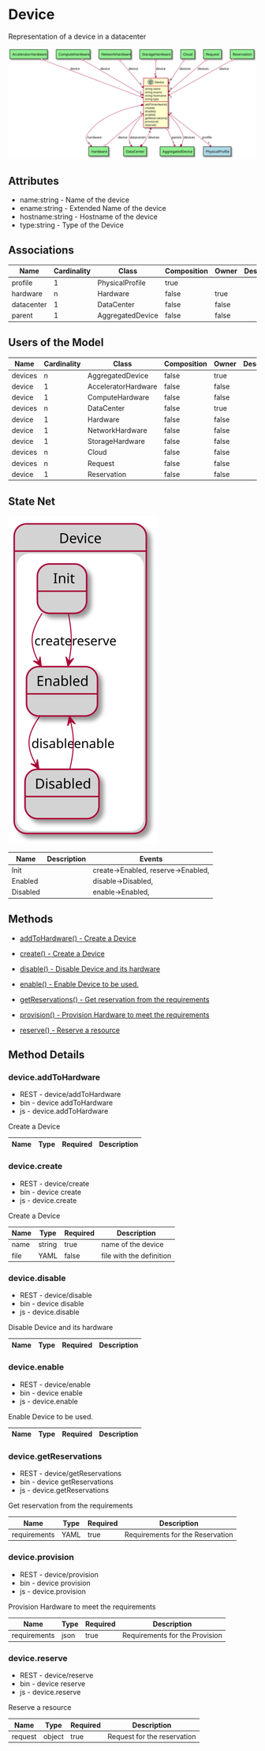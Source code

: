 # Device

Representation of a device in a datacenter

![Logical Diagram](./logical.svg)

## Attributes

* name:string - Name of the device
* ename:string - Extended Name of the device
* hostname:string - Hostname of the device
* type:string - Type of the Device


## Associations

| Name | Cardinality | Class | Composition | Owner | Description |
| --- | --- | --- | --- | --- | --- |
| profile | 1 | PhysicalProfile | true |  |  |
| hardware | n | Hardware | false | true |  |
| datacenter | 1 | DataCenter | false | false |  |
| parent | 1 | AggregatedDevice | false | false |  |


## Users of the Model

| Name | Cardinality | Class | Composition | Owner | Description |
| --- | --- | --- | --- | --- | --- |
| devices | n | AggregatedDevice | false | true |  |
| device | 1 | AcceleratorHardware | false | false |  |
| device | 1 | ComputeHardware | false | false |  |
| devices | n | DataCenter | false | true |  |
| device | 1 | Hardware | false | false |  |
| device | 1 | NetworkHardware | false | false |  |
| device | 1 | StorageHardware | false | false |  |
| devices | n | Cloud | false | false |  |
| devices | n | Request | false | false |  |
| device | 1 | Reservation | false | false |  |



## State Net
![State Net Diagram](./statenet.svg)

| Name | Description | Events |
| --- | --- | --- |
| Init |  | create-&gt;Enabled, reserve-&gt;Enabled,  |
| Enabled |  | disable-&gt;Disabled,  |
| Disabled |  | enable-&gt;Enabled,  |



## Methods

* [addToHardware() - Create a Device](#Action-addToHardware)

* [create() - Create a Device](#Action-create)

* [disable() - Disable Device and its hardware](#Action-disable)

* [enable() - Enable Device to be used.](#Action-enable)

* [getReservations() - Get reservation from the requirements](#Action-getReservations)

* [provision() - Provision Hardware to meet the requirements](#Action-provision)

* [reserve() - Reserve a resource](#Action-reserve)


<h2>Method Details</h2>
    
### device.addToHardware
* REST - device/addToHardware
* bin - device addToHardware
* js - device.addToHardware

Create a Device

| Name | Type | Required | Description |
|---|---|---|---|




### device.create
* REST - device/create
* bin - device create
* js - device.create

Create a Device

| Name | Type | Required | Description |
|---|---|---|---|
| name | string |true | name of the device |
| file | YAML |false | file with the definition |




### device.disable
* REST - device/disable
* bin - device disable
* js - device.disable

Disable Device and its hardware

| Name | Type | Required | Description |
|---|---|---|---|




### device.enable
* REST - device/enable
* bin - device enable
* js - device.enable

Enable Device to be used.

| Name | Type | Required | Description |
|---|---|---|---|




### device.getReservations
* REST - device/getReservations
* bin - device getReservations
* js - device.getReservations

Get reservation from the requirements

| Name | Type | Required | Description |
|---|---|---|---|
| requirements | YAML |true | Requirements for the Reservation |




### device.provision
* REST - device/provision
* bin - device provision
* js - device.provision

Provision Hardware to meet the requirements

| Name | Type | Required | Description |
|---|---|---|---|
| requirements | json |true | Requirements for the Provision |




### device.reserve
* REST - device/reserve
* bin - device reserve
* js - device.reserve

Reserve a resource

| Name | Type | Required | Description |
|---|---|---|---|
| request | object |true | Request for the reservation |





